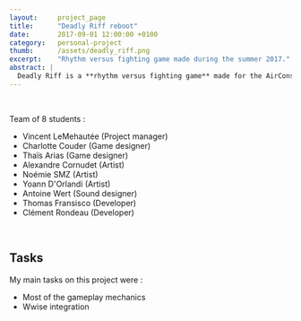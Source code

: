 ```yaml
---
layout:     project_page
title:      "Deadly Riff reboot"
date:       2017-09-01 12:00:00 +0100
category: 	personal-project
thumb:      /assets/deadly_riff.png
excerpt:    "Rhythm versus fighting game made during the summer 2017."
abstract: |
  Deadly Riff is a **rhythm versus fighting game** made for the AirConsole Contest 2017. The result was a good prototype but we wanted to push the idea further and see what we can get after a summer.
---
```

<br>

Team of 8 students :
* Vincent LeMehautée (Project manager)
* Charlotte Couder (Game designer)
* Thaïs Arias (Game designer)
* Alexandre Cornudet (Artist)
* Noémie SMZ (Artist)
* Yoann D'Orlandi (Artist)
* Antoine Wert (Sound designer)
* Thomas Fransisco (Developer)
* Clément Rondeau (Developer)
<br>

<h2>Tasks</h2>
My main tasks on this project were :

* Most of the gameplay mechanics
* Wwise integration

<br>